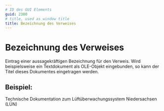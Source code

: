 ```yaml
---
# ID des GUI Elements
guid: 2300
# title, used as window title
title: Bezeichnung des Verweises
---
```


# Bezeichnung des Verweises

Eintrag einer aussagekräftigen Bezeichnung für den Verweis. Wird beispielsweise ein Textdokument als OLE-Objekt eingebunden, so kann der Titel dieses Dokumentes eingetragen werden.

## Beispiel:

Technische Dokumentation zum Lüftüberwachungssystem Niedersachsen (LÜN)
